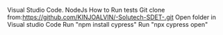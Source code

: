 Visual Studio Code.
NodeJs How to Run tests
Git clone from:https://github.com/KINJOALVIN/-Solutech-SDET-.git
Open folder in Visual studio Code
Run "npm install cypress"
Run "npx cypress open"
